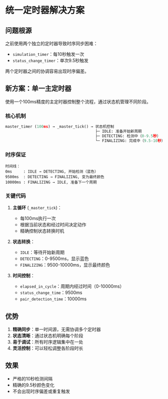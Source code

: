 # 统一定时器解决方案

## 问题根源
之前使用两个独立的定时器导致时序同步困难：
- `simulation_timer`：每10秒触发一次
- `status_change_timer`：单次9.5秒触发

两个定时器之间的协调容易出现时序偏差。

## 新方案：单一主定时器
使用一个100ms精度的主定时器控制整个流程，通过状态机管理不同阶段。

### 核心机制
```python
master_timer (100ms) → _master_tick() → 状态机控制
                                        ├─ IDLE: 准备开始新周期
                                        ├─ DETECTING: 检测中（0-9.5秒）
                                        └─ FINALIZING: 完成中（9.5-10秒）
```

### 时序保证
```
时间线：
0ms     : IDLE → DETECTING, 开始检测（蓝色）
9500ms  : DETECTING → FINALIZING, 变为最终颜色
10000ms : FINALIZING → IDLE, 准备下一个周期
```

### 关键代码
1. **主循环** (`_master_tick`)：
   - 每100ms执行一次
   - 根据当前状态和经过时间决定动作
   - 精确控制状态转换时机

2. **状态转换**：
   - `IDLE`：等待开始新周期
   - `DETECTING`：0-9500ms，显示蓝色
   - `FINALIZING`：9500-10000ms，显示最终颜色

3. **时间控制**：
   - `elapsed_in_cycle`：周期内经过时间（0-10000ms）
   - `status_change_time`：9500ms
   - `pair_detection_time`：10000ms

## 优势
1. **精确同步**：单一时间源，无需协调多个定时器
2. **状态清晰**：通过状态机明确每个阶段
3. **易于调试**：所有时序逻辑集中在一处
4. **灵活控制**：可以轻松调整各阶段时长

## 效果
- 严格的10秒检测间隔
- 精确的9.5秒颜色变化
- 不会出现时序偏差或重复触发